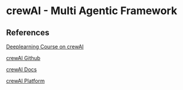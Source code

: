 # crewAI - Multi Agentic Framework

## References

[Deeplearning Course on crewAI](https://learn.deeplearning.ai/courses/multi-ai-agent-systems-with-crewai)

[crewAI Github](https://github.com/joaomdmoura/crewai)

[crewAI Docs](https://docs.crewai.com/)

[crewAI Platform](https://www.crewai.com/)
